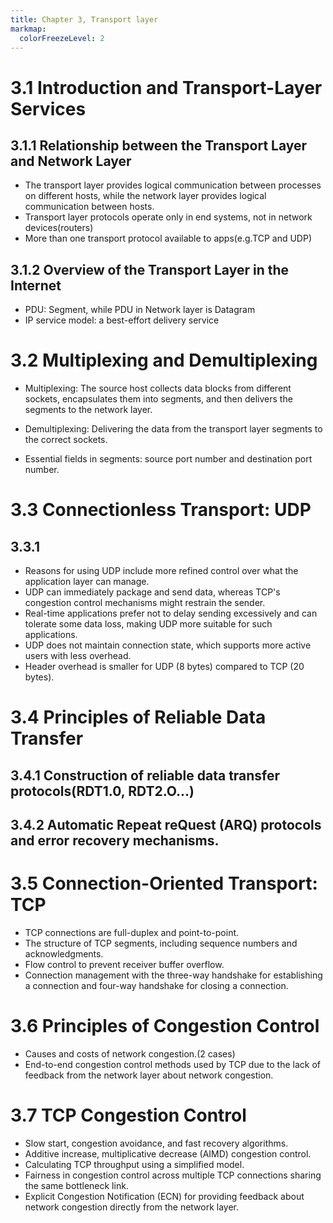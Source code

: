 ```yaml
---
title: Chapter 3, Transport layer
markmap:
  colorFreezeLevel: 2
---
```


# 3.1 Introduction and Transport-Layer Services
## 3.1.1 Relationship between the Transport Layer and Network Layer
- The transport layer provides logical communication between processes on different hosts, while the network layer provides logical communication between hosts.
- Transport layer protocols operate only in end systems, not in network devices(routers)
- More than one transport protocol available to apps(e.g.TCP and UDP)

## 3.1.2 Overview of the Transport Layer in the Internet
- PDU: Segment, while PDU in Network layer is Datagram
- IP service model: a best-effort delivery service

# 3.2 Multiplexing and Demultiplexing
- Multiplexing: The source host collects data blocks from different sockets, encapsulates them into segments, and then delivers the segments to the network layer.

- Demultiplexing: Delivering the data from the transport layer segments to the correct sockets.

- Essential fields in segments: source port number and destination port number.

# 3.3 Connectionless Transport: UDP
## 3.3.1 
- Reasons for using UDP include more refined control over what the application layer can manage.
- UDP can immediately package and send data, whereas TCP's congestion control mechanisms might restrain the sender.
- Real-time applications prefer not to delay sending excessively and can tolerate some data loss, making UDP more suitable for such applications.
- UDP does not maintain connection state, which supports more active users with less overhead.
- Header overhead is smaller for UDP (8 bytes) compared to TCP (20 bytes).

##
# 3.4 Principles of Reliable Data Transfer
## 3.4.1 Construction of reliable data transfer protocols(RDT1.0, RDT2.O...)
## 3.4.2 Automatic Repeat reQuest (ARQ) protocols and error recovery mechanisms.

# 3.5 Connection-Oriented Transport: TCP
- TCP connections are full-duplex and point-to-point.
- The structure of TCP segments, including sequence numbers and acknowledgments.
- Flow control to prevent receiver buffer overflow.
- Connection management with the three-way handshake for establishing a connection and four-way handshake for closing a connection.


# 3.6 Principles of Congestion Control
- Causes and costs of network congestion.(2 cases)
- End-to-end congestion control methods used by TCP due to the lack of feedback from the network layer about network congestion.

# 3.7 TCP Congestion Control
- Slow start, congestion avoidance, and fast recovery algorithms.
- Additive increase, multiplicative decrease (AIMD) congestion control.
- Calculating TCP throughput using a simplified model.
- Fairness in congestion control across multiple TCP connections sharing the same bottleneck link.
- Explicit Congestion Notification (ECN) for providing feedback about network congestion directly from the network layer.

